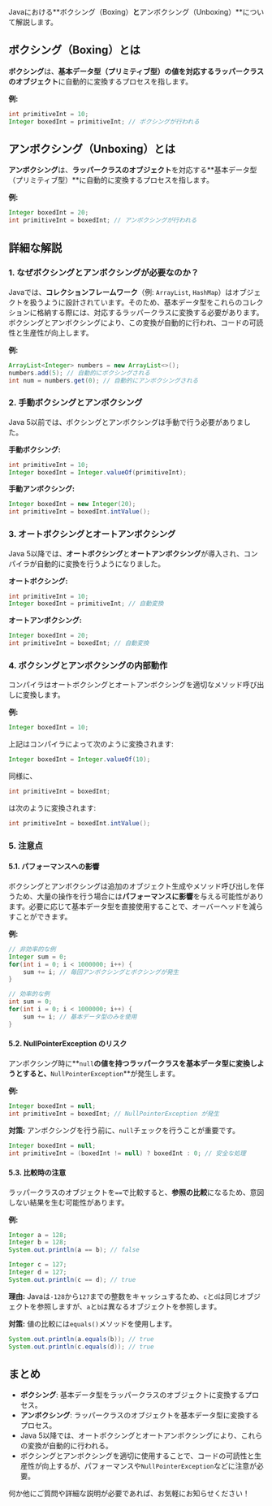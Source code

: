 Javaにおける**ボクシング（Boxing）**と**アンボクシング（Unboxing）**について解説します。

## **ボクシング（Boxing）とは**
**ボクシング**は、**基本データ型（プリミティブ型）**の値を対応する**ラッパークラスのオブジェクト**に自動的に変換するプロセスを指します。

**例:**
```java
int primitiveInt = 10;
Integer boxedInt = primitiveInt; // ボクシングが行われる
```

## **アンボクシング（Unboxing）とは**
**アンボクシング**は、**ラッパークラスのオブジェクト**を対応する**基本データ型（プリミティブ型）**に自動的に変換するプロセスを指します。

**例:**
```java
Integer boxedInt = 20;
int primitiveInt = boxedInt; // アンボクシングが行われる
```

## **詳細な解説**

### **1. なぜボクシングとアンボクシングが必要なのか？**
Javaでは、**コレクションフレームワーク**（例: `ArrayList`, `HashMap`）はオブジェクトを扱うように設計されています。そのため、基本データ型をこれらのコレクションに格納する際には、対応するラッパークラスに変換する必要があります。ボクシングとアンボクシングにより、この変換が自動的に行われ、コードの可読性と生産性が向上します。

**例:**
```java
ArrayList<Integer> numbers = new ArrayList<>();
numbers.add(5); // 自動的にボクシングされる
int num = numbers.get(0); // 自動的にアンボクシングされる
```

### **2. 手動ボクシングとアンボクシング**
Java 5以前では、ボクシングとアンボクシングは手動で行う必要がありました。

**手動ボクシング:**
```java
int primitiveInt = 10;
Integer boxedInt = Integer.valueOf(primitiveInt);
```

**手動アンボクシング:**
```java
Integer boxedInt = new Integer(20);
int primitiveInt = boxedInt.intValue();
```

### **3. オートボクシングとオートアンボクシング**
Java 5以降では、**オートボクシング**と**オートアンボクシング**が導入され、コンパイラが自動的に変換を行うようになりました。

**オートボクシング:**
```java
int primitiveInt = 10;
Integer boxedInt = primitiveInt; // 自動変換
```

**オートアンボクシング:**
```java
Integer boxedInt = 20;
int primitiveInt = boxedInt; // 自動変換
```

### **4. ボクシングとアンボクシングの内部動作**
コンパイラはオートボクシングとオートアンボクシングを適切なメソッド呼び出しに変換します。

**例:**
```java
Integer boxedInt = 10;
```
上記はコンパイラによって次のように変換されます:
```java
Integer boxedInt = Integer.valueOf(10);
```

同様に、
```java
int primitiveInt = boxedInt;
```
は次のように変換されます:
```java
int primitiveInt = boxedInt.intValue();
```

### **5. 注意点**

#### **5.1. パフォーマンスへの影響**
ボクシングとアンボクシングは追加のオブジェクト生成やメソッド呼び出しを伴うため、大量の操作を行う場合には**パフォーマンスに影響**を与える可能性があります。必要に応じて基本データ型を直接使用することで、オーバーヘッドを減らすことができます。

**例:**
```java
// 非効率的な例
Integer sum = 0;
for(int i = 0; i < 1000000; i++) {
    sum += i; // 毎回アンボクシングとボクシングが発生
}

// 効率的な例
int sum = 0;
for(int i = 0; i < 1000000; i++) {
    sum += i; // 基本データ型のみを使用
}
```

#### **5.2. NullPointerException のリスク**
アンボクシング時に**`null`**の値を持つラッパークラスを基本データ型に変換しようとすると、**`NullPointerException`**が発生します。

**例:**
```java
Integer boxedInt = null;
int primitiveInt = boxedInt; // NullPointerException が発生
```

**対策:**
アンボクシングを行う前に、`null`チェックを行うことが重要です。
```java
Integer boxedInt = null;
int primitiveInt = (boxedInt != null) ? boxedInt : 0; // 安全な処理
```

#### **5.3. 比較時の注意**
ラッパークラスのオブジェクトを`==`で比較すると、**参照の比較**になるため、意図しない結果を生む可能性があります。

**例:**
```java
Integer a = 128;
Integer b = 128;
System.out.println(a == b); // false

Integer c = 127;
Integer d = 127;
System.out.println(c == d); // true
```
**理由:**
Javaは`-128`から`127`までの整数をキャッシュするため、`c`と`d`は同じオブジェクトを参照しますが、`a`と`b`は異なるオブジェクトを参照します。

**対策:**
値の比較には`equals()`メソッドを使用します。
```java
System.out.println(a.equals(b)); // true
System.out.println(c.equals(d)); // true
```

## **まとめ**
- **ボクシング**: 基本データ型をラッパークラスのオブジェクトに変換するプロセス。
- **アンボクシング**: ラッパークラスのオブジェクトを基本データ型に変換するプロセス。
- Java 5以降では、オートボクシングとオートアンボクシングにより、これらの変換が自動的に行われる。
- ボクシングとアンボクシングを適切に使用することで、コードの可読性と生産性が向上するが、パフォーマンスや`NullPointerException`などに注意が必要。

何か他にご質問や詳細な説明が必要であれば、お気軽にお知らせください！
